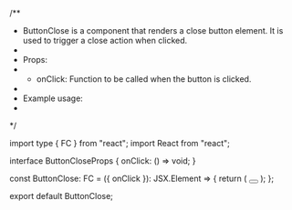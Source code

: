 /**
 * ButtonClose is a component that renders a close button element. It is used to trigger a close action when clicked.
 *
 * Props:
 * - onClick: Function to be called when the button is clicked.
 *
 * Example usage:
 * <ButtonClose onClick={handleClose} />
 */

import type { FC } from "react";
import React from "react";

interface ButtonCloseProps {
  onClick: () => void;
}

const ButtonClose: FC<ButtonCloseProps> = ({ onClick }): JSX.Element => {
  return (
    <button
      type="button"
      onClick={onClick}
      aria-label="Close"
      className="absolute top-2 right-2 bg-white text-gray-500 dark:text-white hover:text-gray-700 z-50 dark:bg-transparent rounded"
    >
      <svg
        xmlns="http://www.w3.org/2000/svg"
        className="h-8 w-8"
        fill="none"
        viewBox="0 0 24 24"
        stroke="currentColor"
      >
        <title>Close</title>
        <path
          strokeLinecap="round"
          strokeLinejoin="round"
          strokeWidth={2}
          d="M6 18L18 6M6 6l12 12"
        />
      </svg>
    </button>
  );
};

export default ButtonClose;
